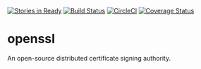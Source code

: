 [![Stories in Ready](https://badge.waffle.io/ojengwa/openssl.png?label=ready&title=Ready)](https://waffle.io/ojengwa/openssl)
[![Build Status](https://travis-ci.org/apipanda/openssl.svg?branch=master)](https://travis-ci.org/apipanda/openssl)
[![CircleCI](https://circleci.com/gh/apipanda/openssl.svg?style=svg)](https://circleci.com/gh/apipanda/openssl)
[![Coverage Status](https://coveralls.io/repos/github/apipanda/openssl/badge.svg?branch=master)](https://coveralls.io/github/apipanda/openssl?branch=master)
# openssl
An open-source distributed certificate signing authority.
